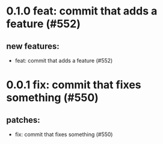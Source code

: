 # 0.1.0 feat: commit that adds a feature (#552)

## new features:
* feat: commit that adds a feature (#552)

# 0.0.1 fix: commit that fixes something (#550)

## patches:
* fix: commit that fixes something (#550)

